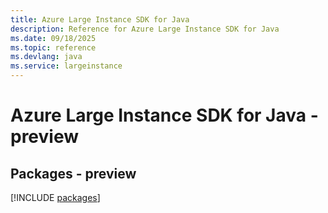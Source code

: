 ```yaml
---
title: Azure Large Instance SDK for Java
description: Reference for Azure Large Instance SDK for Java
ms.date: 09/18/2025
ms.topic: reference
ms.devlang: java
ms.service: largeinstance
---
```

# Azure Large Instance SDK for Java - preview
## Packages - preview
[!INCLUDE [packages](large-instance-index.md)]